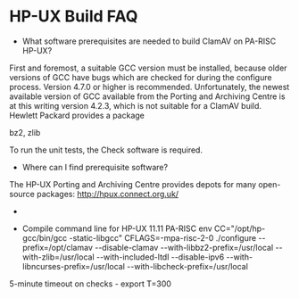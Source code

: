 # HP-UX Build FAQ #

* What software prerequisites are needed to build ClamAV on PA-RISC HP-UX?

First and foremost, a suitable GCC version must be installed, because older versions of GCC have bugs which are checked for during the configure process. Version 4.7.0 or higher is recommended.
Unfortunately, the newest available version of GCC available from the Porting and Archiving Centre is at this writing version 4.2.3, which is not suitable for a ClamAV build. Hewlett Packard provides a package

bz2, zlib

To run the unit tests, the Check software is required.


* Where can I find prerequisite software?

The HP-UX Porting and Archiving Centre provides depots for many open-source packages: http://hpux.connect.org.uk/ 

* 

* Compile command line for HP-UX 11.11 PA-RISC
env CC="/opt/hp-gcc/bin/gcc -static-libgcc" CFLAGS=-mpa-risc-2-0 ./configure --prefix=/opt/clamav --disable-clamav --with-libbz2-prefix=/usr/local --with-zlib=/usr/local --with-included-ltdl --disable-ipv6 --with-libncurses-prefix=/usr/local --with-libcheck-prefix=/usr/local

5-minute timeout on checks - export T=300

[privacy policy]: http://www.cisco.com/web/siteassets/legal/privacy.html
[Sourceforge]: http://sourceforge.net/projects/clamav/files/clamav/win32/
